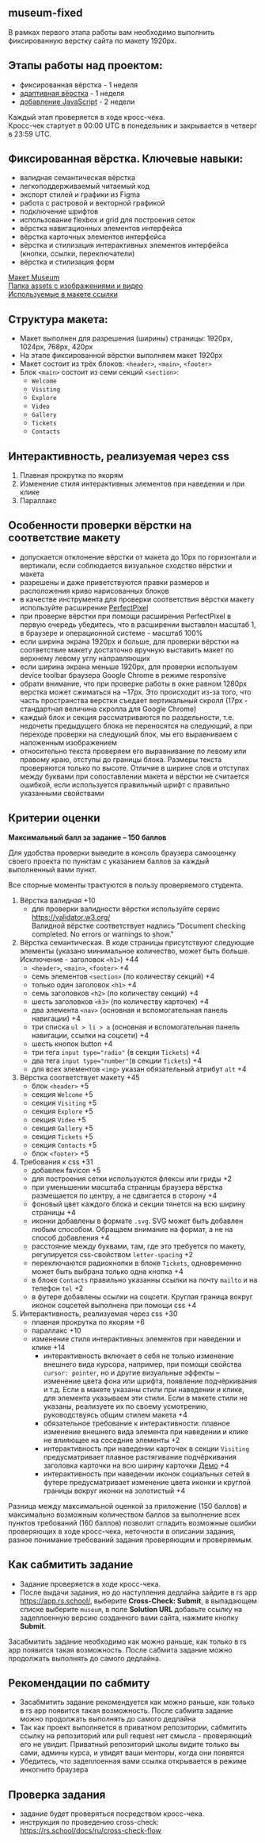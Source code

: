 ## museum-fixed

В рамках первого этапа работы вам необходимо выполнить фиксированную верстку сайта по макету 1920px.

## Этапы работы над проектом:

- фиксированная вёрстка - 1 неделя
- [адаптивная вёрстка](museum-adaptive.md) - 1 неделя
- [добавление JavaScript](museum-dom.md) - 2 недели

Каждый этап проверяется в ходе кросс-чека.  
Кросс-чек стартует в 00:00 UTC в понедельник и закрывается в четверг в 23:59 UTC.

## Фиксированная вёрстка. Ключевые навыки:

- валидная семантическая вёрстка
- легкоподдерживаемый читаемый код
- экспорт стилей и графики из Figma
- работа с растровой и векторной графикой
- подключение шрифтов
- использование flexbox и grid для построения сеток
- вёрстка навигационных элементов интерфейса
- вёрстка карточных элементов интерфейса
- вёрстка и стилизация интерактивных элементов интерфейса (кнопки, ссылки, переключатели)
- вёрстка и стилизация форм

[Макет Museum](https://www.figma.com/file/xkP6mIaq7uG1Uru7CpasXq/Museum-04.09)  
[Папка assets с изображениями и видео](https://github.com/rolling-scopes-school/stage1-tasks/tree/museum)  
[Используемые в макете ссылки](https://github.com/rolling-scopes-school/stage1-tasks/blob/museum/README.md)

## Структура макета:

- Макет выполнен для разрешения (ширины) страницы: 1920рх, 1024рх, 768рх, 420рх
- На этапе фиксированной вёрстки выполняем макет 1920рх
- Макет состоит из трёх блоков: `<header>`, `<main>`, `<footer>`
- Блок `<main>` состоит из семи секций `<section>`:
  - `Welcome`
  - `Visiting`
  - `Explore`
  - `Video`
  - `Gallery`
  - `Tickets`
  - `Contacts`

## Интерактивность, реализуемая через css

1. Плавная прокрутка по якорям
2. Изменение стиля интерактивных элементов при наведении и при клике
3. Параллакс

## Особенности проверки вёрстки на соответствие макету

- допускается отклонение вёрстки от макета до 10px по горизонтали и вертикали, если соблюдается визуальное сходство вёрстки и макета
- разрешены и даже приветствуются правки размеров и расположения криво нарисованных блоков
- в качестве инструмента для проверки соответствия вёрстки макету используйте расширение [PerfectPixel](https://chrome.google.com/webstore/detail/perfectpixel-by-welldonec/dkaagdgjmgdmbnecmcefdhjekcoceebi?hl=ru)
- при проверке вёрстки при помощи расширения PerfectPixel в первую очередь убедитесь, что в расширении выставлен масштаб 1, в браузере и операционной системе - масштаб 100%
- если ширина экрана 1920рх и больше, для проверки вёрстки на соответствие макету достаточно вручную выставить макет по верхнему левому углу направляющих
- если ширина экрана меньше 1920рх, для проверки используем device toolbar браузера Google Chrome в режиме responsive
- обрати внимание, что при проверке работы в окне равном 1280px верстка может сжиматься на ~17px. Это происходит из-за того, что часть пространства верстки съедает вертикальный скролл (17px - стандартная величина скролла для Google Chrome)
- каждый блок и секция рассматриваются по раздельности, т.е. недочеты предыдущего блока не переносятся на следующий, а при переходе проверки на следующий блок, мы его выравниваем с наложенным изображением
- относительно текста проверяем его выравнивание по левому или правому краю, отступы до границы блока. Размеры текста проверяются только по высоте. Отличие в ширине слов и отступах между буквами при сопоставлении макета и вёрстки не считается ошибкой, если используется правильный шрифт с правильно указанными свойствами

## Критерии оценки

**Максимальный балл за задание – 150 баллов**

Для удобства проверки выведите в консоль браузера самооценку своего проекта по пунктам с указанием баллов за каждый выполненный вами пункт.

Все спорные моменты трактуются в пользу проверяемого студента.

1. Вёрстка валидная +10
   - для проверки валидности вёрстки используйте сервис https://validator.w3.org/  
     Валидной вёрстке соответствует надпись "Document checking completed. No errors or warnings to show."
2. Вёрстка семантическая. В коде страницы присутствуют следующие элементы (указано минимальное количество, может быть больше. Исключение - заголовок `<h1>`) +44
   - `<header>`, `<main>`, `<footer>` +4
   - семь элементов `<section>` (по количеству секций) +4
   - только один заголовок `<h1>` +4
   - семь заголовков `<h2>` (по количеству секций) +4
   - шесть заголовков `<h3>` (по количеству карточек) +4
   - два элемента `<nav>` (основная и вспомогательная панель навигации) +4
   - три списка `ul > li > a` (основная и вспомогательная панель навигации, ссылки на соцсети) +4
   - шесть кнопок button +4
   - три тега `input type="radio"` (в секции `Tickets`) +4
   - два тега `input type="number"`(в секции `Tickets`) +4
   - для всех элементов `<img>` указан обязательный атрибут `alt` +4
3. Вёрстка соответствует макету +45
   - блок `<header>` +5
   - секция `Welcome` +5
   - секция `Visiting` +5
   - секция `Explore` +5
   - секция `Video` +5
   - секция `Gallery` +5
   - секция `Tickets` +5
   - секция `Contacts` +5
   - блок `<footer>` +5
4. Требования к css +31
   - добавлен favicon +5
   - для построения сетки используются флексы или гриды +2
   - при уменьшении масштаба страницы браузера вёрстка размещается по центру, а не сдвигается в сторону +4
   - фоновый цвет каждого блока и секции тянется на всю ширину страницы +4
   - иконки добавлены в формате `.svg`. SVG может быть добавлен любым способом. Обращаем внимание на формат, а не на способ добавления +4
   - расстояние между буквами, там, где это требуется по макету, регулируется css-свойством `letter-spacing` +2
   - переключаются радиокнопки в блоке `Tickets`, одновременно может быть выбрана только одна кнопка +4
   - в блоке `Contacts` правильно указанны ссылки на почту `mailto` и на телефон `tel` +2
   - в футере добавлены ссылки на соцсети. Круглая граница вокруг иконок соцсетей выполнена при помощи css +4
5. Интерактивность, реализуемая через css +30
   - плавная прокрутка по якорям +6
   - параллакс +10
   - изменение стиля интерактивных элементов при наведении и клике +14
     - интерактивность включает в себя не только изменение внешнего вида курсора, например, при помощи свойства `cursor: pointer`, но и другие визуальные эффекты – изменение цвета фона или шрифта, появление подчёркивания и т.д. Если в макете указаны стили при наведении и клике, для элемента указываем эти стили. Если в макете стили не указаны, реализуете их по своему усмотрению, руководствуясь общим стилем макета +4
     - обязательное требование к интерактивности: плавное изменение внешнего вида элемента при наведении и клике не влияющее на соседние элементы +2
     - интерактивность при наведении карточек в секции `Visiting` предусматривает плавное растягивание подчёркивания заголовка карточки на всю ширину карточки [Демо](https://raw.githubusercontent.com/rolling-scopes-school/tasks/master/tasks/images/hover.gif) +4
     - интерактивность при наведении иконок социальных сетей в футере предусматривает изменение цвета иконки и круглой границы вокруг иконки на золотистый +4

Разница между максимальной оценкой за приложение (150 баллов) и максимально возможным количеством баллов за выполнение всех пунктов требований (160 баллов) позволит сгладить возможные ошибки проверяющих в ходе кросс-чека, неточности в описании задания, разное понимание требований задания проверяющим и проверяемым.

## Как сабмитить задание

- Задание проверяется в ходе кросс-чека.
- После выдачи задания, но до наступления дедлайна зайдите в rs app https://app.rs.school/, выберите **Cross-Check: Submit**, в выпадающем списке выберите `museum`, в поле **Solution URL** добавьте ссылку на задеплоенную версию созданного вами сайта, нажмите кнопку **Submit**.

Засабмитить задание необходимо как можно раньше, как только в rs app появится такая возможность. После сабмита задание можно продолжать выполнять до самого дедлайна.

## Рекомендации по сабмиту

- Засабмитить задание рекомендуется как можно раньше, как только в rs app появится такая возможность. После сабмита задание можно продолжать выполнять до самого дедлайна
- Так как проект выполняется в приватном репозитории, сабмитить ссылку на репозиторий или pull request нет смысла - проверяющий его не увидит. Приватный репозиторий школы видите только вы сами, админы курса, и увидят ваши менторы, когда они появятся
- Убедитесь, что задеплоенная вами ссылка открывается в режиме инкогнито браузера

## Проверка задания

- задание будет проверяться посредством кросс-чека.
- инструкция по проведению cross-check: https://rs.school/docs/ru/cross-check-flow
